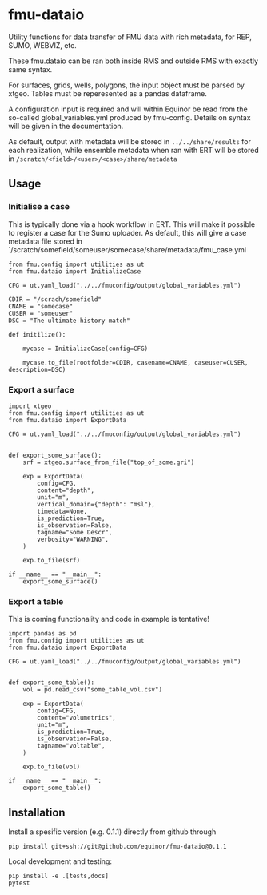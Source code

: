 # fmu-dataio
Utility functions for data transfer of FMU data with rich metadata, for REP,
SUMO, WEBVIZ, etc.

These fmu.dataio can be ran both inside RMS and outside RMS with exactly same syntax.

For surfaces, grids, wells, polygons, the input object must be parsed by
xtgeo. Tables must be reperesented as a pandas dataframe.

A configuration input is required and will within Equinor be read from the
so-called global_variables.yml produced by fmu-config. Details on syntax
will be given in the documentation.

As default, output with metadata will be stored in `../../share/results` for each
realization, while ensemble metadata when ran with ERT will be stored in
`/scratch/<field>/<user>/<case>/share/metadata`

## Usage

### Initialise a case

This is typically done via a hook workflow in ERT. This will make it possible to
register a case for the Sumo uploader. As default, this will give a case metadata
file stored in `/scratch/somefield/someuser/somecase/share/metadata/fmu_case.yml


```
from fmu.config import utilities as ut
from fmu.dataio import InitializeCase

CFG = ut.yaml_load("../../fmuconfig/output/global_variables.yml")

CDIR = "/scrach/somefield"
CNAME = "somecase"
CUSER = "someuser"
DSC = "The ultimate history match"

def initilize():

    mycase = InitializeCase(config=CFG)

    mycase.to_file(rootfolder=CDIR, casename=CNAME, caseuser=CUSER, description=DSC)

```

### Export a surface

```
import xtgeo
from fmu.config import utilities as ut
from fmu.dataio import ExportData

CFG = ut.yaml_load("../../fmuconfig/output/global_variables.yml")


def export_some_surface():
    srf = xtgeo.surface_from_file("top_of_some.gri")

    exp = ExportData(
        config=CFG,
        content="depth",
        unit="m",
        vertical_domain={"depth": "msl"},
        timedata=None,
        is_prediction=True,
        is_observation=False,
        tagname="Some Descr",
        verbosity="WARNING",
    )

    exp.to_file(srf)

if __name__ == "__main__":
    export_some_surface()

```


### Export a table

This is coming functionality and code in example is tentative!

```
import pandas as pd
from fmu.config import utilities as ut
from fmu.dataio import ExportData

CFG = ut.yaml_load("../../fmuconfig/output/global_variables.yml")


def export_some_table():
    vol = pd.read_csv("some_table_vol.csv")

    exp = ExportData(
        config=CFG,
        content="volumetrics",
        unit="m",
        is_prediction=True,
        is_observation=False,
        tagname="voltable",
    )

    exp.to_file(vol)

if __name__ == "__main__":
    export_some_table()

```


## Installation

Install a spesific version (e.g. 0.1.1) directly from github through

```
pip install git+ssh://git@github.com/equinor/fmu-dataio@0.1.1
```

Local development and testing:

```
pip install -e .[tests,docs]
pytest
```
